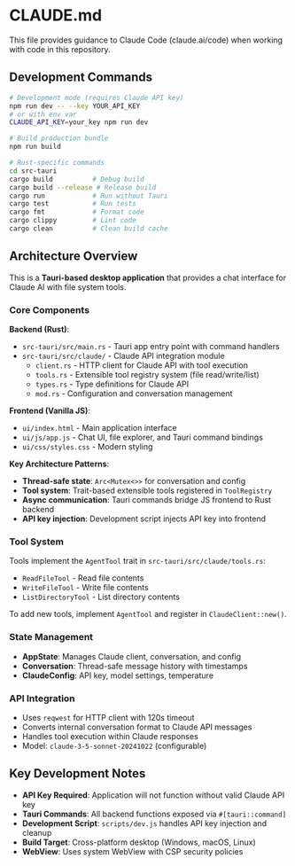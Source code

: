 # CLAUDE.md

This file provides guidance to Claude Code (claude.ai/code) when working with code in this repository.

## Development Commands

```bash
# Development mode (requires Claude API key)
npm run dev -- --key YOUR_API_KEY
# or with env var
CLAUDE_API_KEY=your_key npm run dev

# Build production bundle
npm run build

# Rust-specific commands
cd src-tauri
cargo build          # Debug build
cargo build --release # Release build
cargo run            # Run without Tauri
cargo test           # Run tests
cargo fmt            # Format code
cargo clippy         # Lint code
cargo clean          # Clean build cache
```

## Architecture Overview

This is a **Tauri-based desktop application** that provides a chat interface for Claude AI with file system tools.

### Core Components

**Backend (Rust)**:
- `src-tauri/src/main.rs` - Tauri app entry point with command handlers
- `src-tauri/src/claude/` - Claude API integration module
  - `client.rs` - HTTP client for Claude API with tool execution
  - `tools.rs` - Extensible tool registry system (file read/write/list)
  - `types.rs` - Type definitions for Claude API
  - `mod.rs` - Configuration and conversation management

**Frontend (Vanilla JS)**:
- `ui/index.html` - Main application interface
- `ui/js/app.js` - Chat UI, file explorer, and Tauri command bindings
- `ui/css/styles.css` - Modern styling

**Key Architecture Patterns**:
- **Thread-safe state**: `Arc<Mutex<>>` for conversation and config
- **Tool system**: Trait-based extensible tools registered in `ToolRegistry`
- **Async communication**: Tauri commands bridge JS frontend to Rust backend
- **API key injection**: Development script injects API key into frontend

### Tool System

Tools implement the `AgentTool` trait in `src-tauri/src/claude/tools.rs`:
- `ReadFileTool` - Read file contents
- `WriteFileTool` - Write file contents  
- `ListDirectoryTool` - List directory contents

To add new tools, implement `AgentTool` and register in `ClaudeClient::new()`.

### State Management

- **AppState**: Manages Claude client, conversation, and config
- **Conversation**: Thread-safe message history with timestamps
- **ClaudeConfig**: API key, model settings, temperature

### API Integration

- Uses `reqwest` for HTTP client with 120s timeout
- Converts internal conversation format to Claude API messages
- Handles tool execution within Claude responses
- Model: `claude-3-5-sonnet-20241022` (configurable)

## Key Development Notes

- **API Key Required**: Application will not function without valid Claude API key
- **Tauri Commands**: All backend functions exposed via `#[tauri::command]`
- **Development Script**: `scripts/dev.js` handles API key injection and cleanup
- **Build Target**: Cross-platform desktop (Windows, macOS, Linux)
- **WebView**: Uses system WebView with CSP security policies